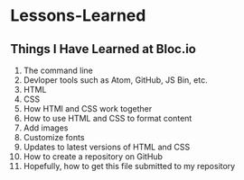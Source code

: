# Lessons-Learned
## Things I Have Learned at Bloc.io
1.  The command line
2.  Devloper tools such as Atom, GitHub, JS Bin, etc.
2.  HTML 
3.  CSS
4.  How HTMl and CSS work together
5.  How to use HTML and CSS to format content
6.  Add images
7.  Customize fonts
8.  Updates to latest versions of HTML and CSS
9.  How to create a repository on GitHub
1.  Hopefully, how to get this file submitted to my repository


